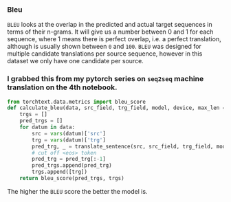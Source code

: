 ### Bleu

`BLEU` looks at the overlap in the predicted and actual target sequences in terms of their n-grams. It will give us a number between 0 and 1 for each sequence, where 1 means there is perfect overlap, i.e. a perfect translation, although is usually shown between `0` and `100`. `BLEU` was designed for multiple candidate translations per source sequence, however in this dataset we only have one candidate per source.

### I grabbed this from my pytorch series on `seq2seq` machine translation on the 4th notebook.

```py
from torchtext.data.metrics import bleu_score
def calculate_bleu(data, src_field, trg_field, model, device, max_len = 50):
    trgs = []
    pred_trgs = []
    for datum in data:
        src = vars(datum)['src']
        trg = vars(datum)['trg']
        pred_trg, _ = translate_sentence(src, src_field, trg_field, model, device, max_len)
        # cut off <eos> token
        pred_trg = pred_trg[:-1]
        pred_trgs.append(pred_trg)
        trgs.append([trg])
    return bleu_score(pred_trgs, trgs)
```

The higher the `BLEU` score the better the model is.
